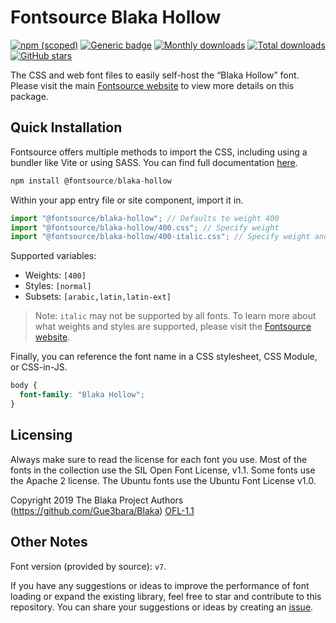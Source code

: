 # Fontsource Blaka Hollow

[![npm (scoped)](https://img.shields.io/npm/v/@fontsource/blaka-hollow?color=brightgreen)](https://www.npmjs.com/package/@fontsource/blaka-hollow) [![Generic badge](https://img.shields.io/badge/fontsource-passing-brightgreen)](https://github.com/fontsource/fontsource) [![Monthly downloads](https://badgen.net/npm/dm/@fontsource/blaka-hollow)](https://github.com/fontsource/fontsource) [![Total downloads](https://badgen.net/npm/dt/@fontsource/blaka-hollow)](https://github.com/fontsource/fontsource) [![GitHub stars](https://img.shields.io/github/stars/fontsource/fontsource.svg?style=social&label=Star)](https://github.com/fontsource/fontsource/stargazers)

The CSS and web font files to easily self-host the “Blaka Hollow” font. Please visit the main [Fontsource website](https://fontsource.org/fonts/blaka-hollow) to view more details on this package.

## Quick Installation

Fontsource offers multiple methods to import the CSS, including using a bundler like Vite or using SASS. You can find full documentation [here](https://fontsource.org/docs/getting-started/introduction).

```javascript
npm install @fontsource/blaka-hollow
```

Within your app entry file or site component, import it in.

```javascript
import "@fontsource/blaka-hollow"; // Defaults to weight 400
import "@fontsource/blaka-hollow/400.css"; // Specify weight
import "@fontsource/blaka-hollow/400-italic.css"; // Specify weight and style
```

Supported variables:
- Weights: `[400]`
- Styles: `[normal]`
- Subsets: `[arabic,latin,latin-ext]`

> Note: `italic` may not be supported by all fonts. To learn more about what weights and styles are supported, please visit the [Fontsource website](https://fontsource.org/fonts/blaka-hollow).

Finally, you can reference the font name in a CSS stylesheet, CSS Module, or CSS-in-JS.

```css
body {
  font-family: "Blaka Hollow";
}
```

## Licensing
Always make sure to read the license for each font you use. Most of the fonts in the collection use the SIL Open Font License, v1.1. Some fonts use the Apache 2 license. The Ubuntu fonts use the Ubuntu Font License v1.0.

Copyright 2019 The Blaka Project Authors (https://github.com/Gue3bara/Blaka)
[OFL-1.1](http://scripts.sil.org/OFL)

## Other Notes
Font version (provided by source): `v7`.

If you have any suggestions or ideas to improve the performance of font loading or expand the existing library, feel free to star and contribute to this repository. You can share your suggestions or ideas by creating an [issue](https://github.com/fontsource/fontsource/issues).